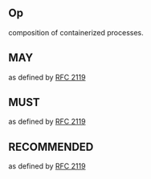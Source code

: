 ## Op

composition of containerized processes.

## MAY

as defined by [RFC 2119](https://tools.ietf.org/html/rfc2119)

## MUST

as defined by [RFC 2119](https://tools.ietf.org/html/rfc2119)

## RECOMMENDED

as defined by [RFC 2119](https://tools.ietf.org/html/rfc2119)
